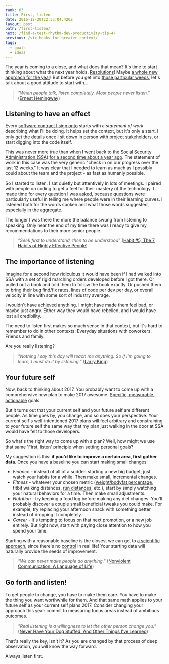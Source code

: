 ```yaml
---
rank: 63
title: First, listen
date: 2016-12-20T22:33:04.420Z
layout: post
path: /first-listen/
next: /find-a-test-rhythm-dev-productivity-tip-4/
previous: /six-books-for-greater-context/
tags:
  - goals
  - ideas
---
```


The year is coming to a close, and what does that mean? It's time to start thinking about what the next year holds. [Resolutions](/resolutions-and-systems/)! Maybe [a whole new approach for the year](/a-system-for-2015/)! But before you get into [those particular weeds](http://idioms.thefreedictionary.com/(deep)+into+the+weeds), let's talk about a good attitude to start with…

<div class='fold'></div>

> _"When people talk, listen completely. Most people never listen."_ ([Ernest Hemingway](http://www.goodreads.com/quotes/18897-when-people-talk-listen-completely-most-people-never-listen))

## Listening to have an effect

Every [software contract I sign onto](https://scottnonnenberg.com/work) starts with a *statement of work* describing what I'll be doing. It helps set the context, but it's only a start. I only get the details once I sit down in person with project stakeholders, or start digging into the code itself.

This was never more true than when I went back to the [Social Security Administration (SSA)](https://www.ssa.gov/) [for a second time about a year ago](/contract-an-unusual-skillset/). The statement of work in this case was the very generic "check in on our progress over the last 12 weeks." It was clear that I needed to learn as much as I possibly could about the team and the project - as fast as humanly possible.

So I started to listen. I sat quietly but attentively in lots of meetings. I paired with people on coding to get a feel for their mastery of the technology. I made time for every question I was asked, because questions were particularly useful in telling me where people were in their learning curves. I listened both for the words spoken and what those words suggested, especially in the aggregate.

The longer I was there the more the balance swung from listening to speaking. Only near the end of my time there was I ready to give my recommendations to their more senior people.

> _"Seek first to understand, then to be understood"_ ([Habit #5, The 7 Habits of Highly Effective People](https://www.stephencovey.com/7habits/7habits-habit5.php))

## The importance of listening

Imagine for a second how ridiculous it would have been if I had walked into SSA with a set of rigid marching orders developed before I got there. Or pulled out a book and told them to follow the book exactly. Or pushed them to bring their bug find/fix rates, lines of code per dev per day, or overall velocity in line with some sort of industry average.

I wouldn't have achieved anything. I might have made them feel bad, or maybe just angry. Either way they would have rebelled, and I would have lost all credibility.

The need to listen first makes so much sense in that context, but it's hard to remember to do in other contexts: Everyday situations with coworkers. Friends and family.

Are you really listening?

> _"Nothing I say this day will teach me anything. So if I'm going to learn, I must do it by listening."_ ([Larry King](http://www.telegraph.co.uk/culture/tvandradio/8207302/Larry-King-in-quotes.html))

## Your future self

Now, back to thinking about 2017. You probably want to come up with a comprehensive new plan to make 2017 awesome. [Specific, measurable, actionable](https://en.wikipedia.org/wiki/SMART_criteria) goals.

But it turns out that your current self and your future self are different people. As time goes by, you change, and so does your perspective. Your current self's well-intentioned 2017 plans will feel arbitrary and constraining to your future self the same way that my plan just walking in the door at SSA would have felt to those developers.

So what's the right way to come up with a plan? Well, how might we use that same 'First, listen' principle when setting personal goals?

My suggestion is this: **if you'd like to improve a certain area, first gather data**. Once you have a baseline you can start making small changes:

* *Finance* - instead of all of a sudden starting a new big budget, just watch your habits for a while. Then make small, incremental changes.
* *Fitness* - whatever your chosen metric ([weight/bodyfat percentage](/a-35lb-weight-swing-in-two-years/), fitbit walking distances, [run distances](/a-running-update/), etc.), start by simply watching your natural behaviors for a time. Then make small adjustments.
* *Nutrition* - try keeping a food log before making any diet changes. You'll probably discover a couple small beneficial tweaks you could make. For example, try replacing your afternoon snack with something better instead of dropping it completely.
* *Career* - It's tempting to focus on that next promotion, or a new job entirely. But right now, start with paying close attention to how you spend your time.

Starting with a reasonable baseline is the closest we can get to [a scientific approach](/be-a-scientist-dev-productivity-tip-3/), since there's no [control](https://en.wikipedia.org/wiki/Scientific_control) in real life! Your starting data will naturally provide the seeds of improvement.

> _"We can never make people do anything."_ ([Nonviolent Communication: A Language of Life](http://www.goodreads.com/book/show/71730.Nonviolent_Communication))

## Go forth and listen!

To get people to change, you have to make them care. You have to make the thing you want worthwhile for them. And that same math applies to your future self as your current self plans 2017. Consider changing your approach this year: commit to measuring focus areas instead of ambitious outcomes.

> _"Real listening is a willingness to let the other person change you."_ ([Never Have Your Dog Stuffed: And Other Things I've Learned](http://www.goodreads.com/book/show/76625.Never_Have_Your_Dog_Stuffed))

That's really the key, isn't it? As you are changed by that process of deep observation, you will know the way forward.

Always listen first.

